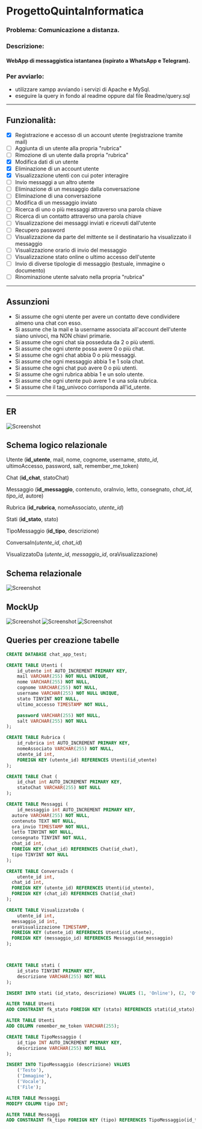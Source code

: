 # ProgettoQuintaInformatica

### Problema: Comunicazione a distanza.

### Descrizione:

#### WebApp di messaggistica istantanea (ispirato a WhatsApp e Telegram).

### Per avviarlo:

- utilizzare xampp avviando i servizi di Apache e MySql.
- eseguire la query in fondo al readme oppure dal file Readme/query.sql

---

## Funzionalità:

- [X] Registrazione e accesso di un account utente (registrazione tramite mail)
- [ ] Aggiunta di un utente alla propria "rubrica"
- [ ] Rimozione di un utente dalla propria "rubrica"
- [X] Modifica dati di un utente
- [X] Eliminazione di un account utente
- [X] Visualizzazione utenti con cui poter interagire
- [ ] Invio messaggi a un altro utente
- [ ] Eliminazione di un messaggio dalla conversazione
- [ ] Eliminazione di una conversazione
- [ ] Modifica di un messaggio inviato
- [ ] Ricerca di uno o più messaggi attraverso una parola chiave
- [ ] Ricerca di un contatto attraverso una parola chiave
- [ ] Visualizzazione dei messaggi inviati e ricevuti dall'utente
- [ ] Recupero password
- [ ] Visualizzazione da parte del mittente se il destinatario ha visualizzato il messaggio
- [ ] Visualizzazione orario di invio del messaggio
- [ ] Visualizzazione stato online o ultimo accesso dell'utente
- [ ] Invio di diverse tipologie di messaggio (testuale, immagine o documento)
- [ ] Rinominazione utente salvato nella propria "rubrica"

---

## Assunzioni

- Si assume che ogni utente per avere un contatto deve condividere almeno una chat con esso.
- Si assume che la mail e la username associata all'account dell'utente siano univoci, ma NON chiavi primarie.
- Si assume che ogni chat sia posseduta da 2 o più utenti.
- Si assume che ogni utente possa avere 0 o più chat.
- Si assume che ogni chat abbia 0 o più messaggi.
- Si assume che ogni messaggio abbia 1 e 1 sola chat.
- Si assume che ogni chat può avere 0 o più utenti.
- Si assume che ogni rubrica abbia 1 e un solo utente.
- Si assume che ogni utente può avere 1 e una sola rubrica.
- Si assume che il tag_univoco corrisponda all'id_utente.

---

## ER

![Screenshot](./Readme/ERChatApp.png)

## Schema logico relazionale

Utente (**id_utente**, mail, nome, cognome, username, *stato_id*, ultimoAccesso, password, salt, remember_me_token)

Chat (**id_chat**, statoChat)

Messaggio (**id_messaggio**, contenuto, oraInvio, letto, consegnato, *chat_id*, *tipo_id*, autore)

Rubrica (**id_rubrica**, nomeAssociato, *utente_id*)

Stati (**id_stato**, stato)

TipoMessaggio (**id_tipo**, descrizione)

ConversaIn(*utente_id*, *chat_id*)

VisualizzatoDa (*utente_id*, *messaggio_id*, oraVisualizzazione)

## Schema relazionale

![Screenshot](./Readme/SchemaRelazionale.png)

## MockUp

![Screenshot](./Readme/Slide1.jpg)
![Screenshot](./Readme/Slide2.PNG)
![Screenshot](./Readme/Slide3.PNG)

## Queries per creazione tabelle

```sql
CREATE DATABASE chat_app_test;

CREATE TABLE Utenti (
    id_utente int AUTO_INCREMENT PRIMARY KEY, 
    mail VARCHAR(255) NOT NULL UNIQUE,
    nome VARCHAR(255) NOT NULL,
    cognome VARCHAR(255) NOT NULL,
    username VARCHAR(255) NOT NULL UNIQUE,
    stato TINYINT NOT NULL,
    ultimo_accesso TIMESTAMP NOT NULL,

    password VARCHAR(255) NOT NULL,
    salt VARCHAR(255) NOT NULL
);

CREATE TABLE Rubrica (
    id_rubrica int AUTO_INCREMENT PRIMARY KEY,
    nomeAssociato VARCHAR(255) NOT NULL,
    utente_id int,
    FOREIGN KEY (utente_id) REFERENCES Utenti(id_utente)
);

CREATE TABLE Chat (
	id_chat int AUTO_INCREMENT PRIMARY KEY,
    statoChat VARCHAR(255) NOT NULL
);

CREATE TABLE Messaggi (
	id_messaggio int AUTO_INCREMENT PRIMARY KEY,
  autore VARCHAR(255) NOT NULL,
  contenuto TEXT NOT NULL,
  ora_invio TIMESTAMP NOT NULL,
  letto TINYINT NOT NULL,
  consegnato TINYINT NOT NULL,
  chat_id int,
  FOREIGN KEY (chat_id) REFERENCES Chat(id_chat),
  tipo TINYINT NOT NULL
);

CREATE TABLE ConversaIn (
	utente_id int,
  chat_id int,
  FOREIGN KEY (utente_id) REFERENCES Utenti(id_utente),
  FOREIGN KEY (chat_id) REFERENCES Chat(id_chat)
);

CREATE TABLE VisualizzatoDa (
	utente_id int,
  messaggio_id int,
  oraVisualizzazione TIMESTAMP,
  FOREIGN KEY (utente_id) REFERENCES Utenti(id_utente),
  FOREIGN KEY (messaggio_id) REFERENCES Messaggi(id_messaggio)
);



CREATE TABLE stati (
    id_stato TINYINT PRIMARY KEY,
    descrizione VARCHAR(255) NOT NULL
);

INSERT INTO stati (id_stato, descrizione) VALUES (1, 'Online'), (2, 'Offline');

ALTER TABLE Utenti
ADD CONSTRAINT fk_stato FOREIGN KEY (stato) REFERENCES stati(id_stato);

ALTER TABLE Utenti
ADD COLUMN remember_me_token VARCHAR(255);

CREATE TABLE TipoMessaggio (
    id_tipo INT AUTO_INCREMENT PRIMARY KEY,
    descrizione VARCHAR(255) NOT NULL
);

INSERT INTO TipoMessaggio (descrizione) VALUES
    ('Testo'),
    ('Immagine'),
    ('Vocale'),
    ('File');

ALTER TABLE Messaggi
MODIFY COLUMN tipo INT;

ALTER TABLE Messaggi
ADD CONSTRAINT fk_tipo FOREIGN KEY (tipo) REFERENCES TipoMessaggio(id_tipo);
```
